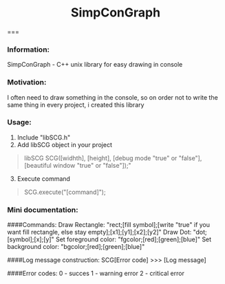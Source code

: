 <h1 align="center">SimpConGraph</h1>
===

### Information:
SimpConGraph - C++ unix library for easy drawing in console

### Motivation:
I often need to draw something in the console, so on order 
not to write the same thing in every project, i created this library	

### Usage:
1. Include "libSCG.h"
2. Add libSCG object in your project
> libSCG SCG([widhth], [height], [debug mode "true" or "false"], [beautiful window "true" or "false"]);"
3. Execute command
> SCG.execute("[command]");

### Mini documentation:
####Commands:
Draw Rectangle: "rect;[fill symbol];[write "true" if you want fill rectangle, else stay empty];[x1];[y1];[x2];[y2]"
Draw Dot: "dot;[symbol];[x];[y]"
Set foreground color: "fgcolor;[red];[green];[blue]"
Set background color: "bgcolor;[red];[green];[blue]"

####Log message construction:
SCG[Error code] >>> [Log message]

####Error codes:
0 - succes
1 - warning error
2 - critical error



